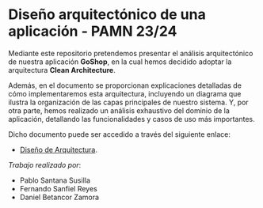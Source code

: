 # Diseño arquitectónico de una aplicación - PAMN 23/24



Mediante este repositorio pretendemos presentar el análisis arquitectónico de nuestra aplicación **GoShop**, en la cual hemos decidido adoptar la arquitectura **Clean Architecture**. 

Además, en el documento se proporcionan explicaciones detalladas de cómo implementaremos esta arquitectura, incluyendo un diagrama que ilustra la organización de las capas principales de nuestro sistema. Y, por otra parte, hemos realizado un análisis exhaustivo del dominio de la aplicación, detallando las funcionalidades y casos de uso más importantes.

Dicho documento puede ser accedido a través del siguiente enlace:

- [Diseño de Arquitectura](Diseño%20de%20Arquitectura.pdf). 

*Trabajo realizado por*:
- Pablo Santana Susilla
- Fernando Sanfiel Reyes
- Daniel Betancor Zamora